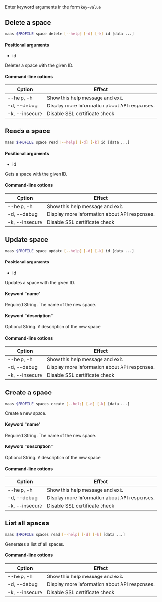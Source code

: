 Enter keyword arguments in the form `key=value`.

## Delete a space

```bash
maas $PROFILE space delete [--help] [-d] [-k] id [data ...] 
```

#### Positional arguments
- id

Deletes a space with the given ID.

#### Command-line options
| Option         | Effect                                        |
|----------------|-----------------------------------------------|
| --help, -h     | Show this help message and exit.              |
| -d, --debug    | Display more information about API responses. |
| -k, --insecure | Disable SSL certificate check                 |

## Reads a space

```bash
maas $PROFILE space read [--help] [-d] [-k] id [data ...] 
```

#### Positional arguments
- id

Gets a space with the given ID.

#### Command-line options
| Option         | Effect                                        |
|----------------|-----------------------------------------------|
| --help, -h     | Show this help message and exit.              |
| -d, --debug    | Display more information about API responses. |
| -k, --insecure | Disable SSL certificate check                 |

## Update space

```bash
maas $PROFILE space update [--help] [-d] [-k] id [data ...] 
```

#### Positional arguments
- id


Updates a space with the given ID.

#### Keyword "name"
Required String. The name of the new space.

#### Keyword "description"
Optional String. A description of the new space.

#### Command-line options
| Option         | Effect                                        |
|----------------|-----------------------------------------------|
| --help, -h     | Show this help message and exit.              |
| -d, --debug    | Display more information about API responses. |
| -k, --insecure | Disable SSL certificate check                 |

## Create a space

```bash
maas $PROFILE spaces create [--help] [-d] [-k] [data ...] 
```

Create a new space.

#### Keyword "name"
Required String. The name of the new space.

#### Keyword "description"
Optional String. A description of the new space.

#### Command-line options
| Option         | Effect                                        |
|----------------|-----------------------------------------------|
| --help, -h     | Show this help message and exit.              |
| -d, --debug    | Display more information about API responses. |
| -k, --insecure | Disable SSL certificate check                 |

## List all spaces

```bash
maas $PROFILE spaces read [--help] [-d] [-k] [data ...] 
```

Generates a list of all spaces. 

#### Command-line options
| Option         | Effect                                        |
|----------------|-----------------------------------------------|
| --help, -h     | Show this help message and exit.              |
| -d, --debug    | Display more information about API responses. |
| -k, --insecure | Disable SSL certificate check                 |

